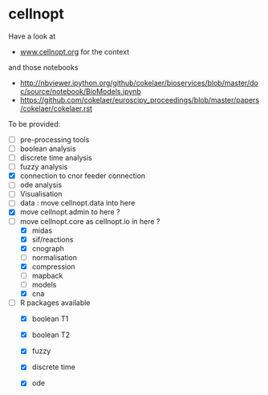 cellnopt
========



Have a look at 

- www.cellnopt.org for the context

and those notebooks

- http://nbviewer.ipython.org/github/cokelaer/bioservices/blob/master/doc/source/notebook/BioModels.ipynb
- https://github.com/cokelaer/euroscipy_proceedings/blob/master/papers/cokelaer/cokelaer.rst


To be provided:

- [ ] pre-processing tools
- [ ] boolean analysis
- [ ] discrete time analysis
- [ ] fuzzy analysis
- [x] connection to cnor feeder connection
- [ ] ode analysis
- [ ] Visualisation
- [ ] data : move cellnopt.data into here
- [x] move cellnopt.admin to here ? 
- [ ] move cellnopt.core as cellnopt.io in here ?
  - [x] midas
  - [x] sif/reactions
  - [x] cnograph
  - [ ] normalisation
  - [x] compression
  - [ ] mapback
  - [ ] models
  - [x] cna
- [ ] R packages available
  - [x] boolean T1
  - [x] boolean T2
  - [x] fuzzy
  - [x] discrete time
  - [x] ode

